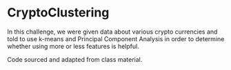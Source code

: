 # CryptoClustering

In this challenge, we were given data about various crypto currencies and told to use k-means and Principal Component Analysis in order to determine whether using more or less features is helpful.

Code sourced and adapted from class material.
